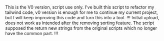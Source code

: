 This is the V0 version, script use only.
I've built this script to refactor my tailwind code, v0 version is enough for me to continue my current project, but I will keep improving this code and turn this into a tool.
!!! Initial upload, does not work as intended after the removing sorting feature. The script supposed the return new strings from the original scripts which no longer have the common part. !!!
